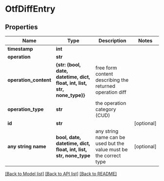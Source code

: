 # OtfDiffEntry


## Properties
Name | Type | Description | Notes
------------ | ------------- | ------------- | -------------
**timestamp** | **int** |  | 
**operation** | **str** |  | 
**operation_content** | **{str: (bool, date, datetime, dict, float, int, list, str, none_type)}** | free form content describing the returned operation diff | 
**operation_type** | **str** | the operation category (CUD) | 
**id** | **str** |  | [optional] 
**any string name** | **bool, date, datetime, dict, float, int, list, str, none_type** | any string name can be used but the value must be the correct type | [optional]

[[Back to Model list]](../README.md#documentation-for-models) [[Back to API list]](../README.md#documentation-for-api-endpoints) [[Back to README]](../README.md)


